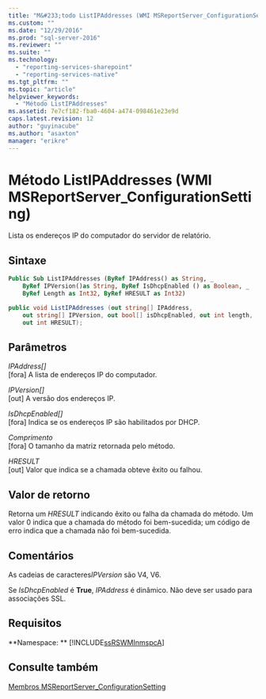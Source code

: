 ```yaml
---
title: "M&#233;todo ListIPAddresses (WMI MSReportServer_ConfigurationSetting) | Microsoft Docs"
ms.custom: ""
ms.date: "12/29/2016"
ms.prod: "sql-server-2016"
ms.reviewer: ""
ms.suite: ""
ms.technology: 
  - "reporting-services-sharepoint"
  - "reporting-services-native"
ms.tgt_pltfrm: ""
ms.topic: "article"
helpviewer_keywords: 
  - "Método ListIPAddresses"
ms.assetid: 7e7cf182-fba0-4604-a474-098461e23e9d
caps.latest.revision: 12
author: "guyinacube"
ms.author: "asaxton"
manager: "erikre"
---
```

# M&#233;todo ListIPAddresses (WMI MSReportServer_ConfigurationSetting)
  Lista os endereços IP do computador do servidor de relatório.  
  
## Sintaxe  
  
```vb  
Public Sub ListIPAddresses (ByRef IPAddress() as String, _  
    ByRef IPVersion()as String, ByRef IsDhcpEnabled () as Boolean, _   
    ByRef Length as Int32, ByRef HRESULT as Int32)  
```  
  
```csharp  
public void ListIPAddresses (out string[] IPAddress,   
    out string[] IPVersion, out bool[] isDhcpEnabled, out int length,   
    out int HRESULT);  
```  
  
## Parâmetros  
 *IPAddress[]*  
 [fora] A lista de endereços IP do computador.  
  
 *IPVersion[]*  
 [out] A versão dos endereços IP.  
  
 *IsDhcpEnabled[]*  
 [fora] Indica se os endereços IP são habilitados por DHCP.  
  
 *Comprimento*  
 [fora] O tamanho da matriz retornada pelo método.  
  
 *HRESULT*  
 [out] Valor que indica se a chamada obteve êxito ou falhou.  
  
## Valor de retorno  
 Retorna um *HRESULT* indicando êxito ou falha da chamada do método. Um valor 0 indica que a chamada do método foi bem-sucedida; um código de erro indica que a chamada não foi bem-sucedida.  
  
## Comentários  
 As cadeias de caracteres*IPVersion* são V4, V6.  
  
 Se *IsDhcpEnabled* é **True**, *IPAddress* é dinâmico. Não deve ser usado para associações SSL.  
  
## Requisitos  
 **Namespace: ** [!INCLUDE[ssRSWMInmspcA](../../includes/ssrswminmspca-md.md)]  
  
## Consulte também  
 [Membros MSReportServer_ConfigurationSetting](../../reporting-services/wmi-provider-library-reference/msreportserver-configurationsetting-members.md)  
  
  